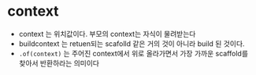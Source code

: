 # context
- context 는 위치값이다. 부모의 context는 자식이 물려받는다
- buildcontext 는 retuen되는 scafolld 같은 거의 것이 아니라  build 된 것이다. 
- ``.of(context)`` 는 주어진 context에서 위로 올라가면서 가장 가까운 scaffold를 찾아서 반환하라는 의미이다